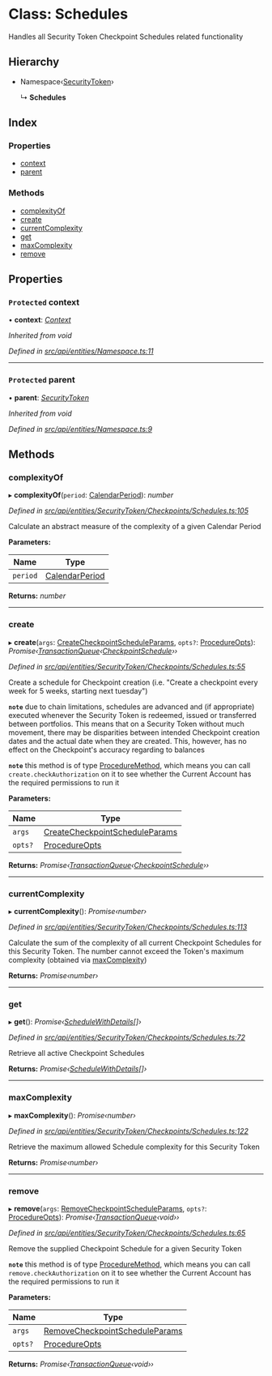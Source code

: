 # Class: Schedules

Handles all Security Token Checkpoint Schedules related functionality

## Hierarchy

* Namespace‹[SecurityToken](securitytoken.md)›

  ↳ **Schedules**

## Index

### Properties

* [context](schedules.md#protected-context)
* [parent](schedules.md#protected-parent)

### Methods

* [complexityOf](schedules.md#complexityof)
* [create](schedules.md#create)
* [currentComplexity](schedules.md#currentcomplexity)
* [get](schedules.md#get)
* [maxComplexity](schedules.md#maxcomplexity)
* [remove](schedules.md#remove)

## Properties

### `Protected` context

• **context**: *[Context](context.md)*

*Inherited from void*

*Defined in [src/api/entities/Namespace.ts:11](https://github.com/PolymathNetwork/polymesh-sdk/blob/7362b318/src/api/entities/Namespace.ts#L11)*

___

### `Protected` parent

• **parent**: *[SecurityToken](securitytoken.md)*

*Inherited from void*

*Defined in [src/api/entities/Namespace.ts:9](https://github.com/PolymathNetwork/polymesh-sdk/blob/7362b318/src/api/entities/Namespace.ts#L9)*

## Methods

###  complexityOf

▸ **complexityOf**(`period`: [CalendarPeriod](../interfaces/calendarperiod.md)): *number*

*Defined in [src/api/entities/SecurityToken/Checkpoints/Schedules.ts:105](https://github.com/PolymathNetwork/polymesh-sdk/blob/7362b318/src/api/entities/SecurityToken/Checkpoints/Schedules.ts#L105)*

Calculate an abstract measure of the complexity of a given Calendar Period

**Parameters:**

Name | Type |
------ | ------ |
`period` | [CalendarPeriod](../interfaces/calendarperiod.md) |

**Returns:** *number*

___

###  create

▸ **create**(`args`: [CreateCheckpointScheduleParams](../interfaces/createcheckpointscheduleparams.md), `opts?`: [ProcedureOpts](../interfaces/procedureopts.md)): *Promise‹[TransactionQueue](transactionqueue.md)‹[CheckpointSchedule](checkpointschedule.md)››*

*Defined in [src/api/entities/SecurityToken/Checkpoints/Schedules.ts:55](https://github.com/PolymathNetwork/polymesh-sdk/blob/7362b318/src/api/entities/SecurityToken/Checkpoints/Schedules.ts#L55)*

Create a schedule for Checkpoint creation (i.e. "Create a checkpoint every week for 5 weeks, starting next tuesday")

**`note`** due to chain limitations, schedules are advanced and (if appropriate) executed whenever the Security Token is
  redeemed, issued or transferred between portfolios. This means that on a Security Token without much movement, there may be disparities between intended Checkpoint creation dates
  and the actual date when they are created. This, however, has no effect on the Checkpoint's accuracy regarding to balances

**`note`** this method is of type [ProcedureMethod](../interfaces/proceduremethod.md), which means you can call `create.checkAuthorization`
  on it to see whether the Current Account has the required permissions to run it

**Parameters:**

Name | Type |
------ | ------ |
`args` | [CreateCheckpointScheduleParams](../interfaces/createcheckpointscheduleparams.md) |
`opts?` | [ProcedureOpts](../interfaces/procedureopts.md) |

**Returns:** *Promise‹[TransactionQueue](transactionqueue.md)‹[CheckpointSchedule](checkpointschedule.md)››*

___

###  currentComplexity

▸ **currentComplexity**(): *Promise‹number›*

*Defined in [src/api/entities/SecurityToken/Checkpoints/Schedules.ts:113](https://github.com/PolymathNetwork/polymesh-sdk/blob/7362b318/src/api/entities/SecurityToken/Checkpoints/Schedules.ts#L113)*

Calculate the sum of the complexity of all current Checkpoint Schedules for this Security Token.
  The number cannot exceed the Token's maximum complexity (obtained via [maxComplexity](schedules.md#maxcomplexity))

**Returns:** *Promise‹number›*

___

###  get

▸ **get**(): *Promise‹[ScheduleWithDetails](../interfaces/schedulewithdetails.md)[]›*

*Defined in [src/api/entities/SecurityToken/Checkpoints/Schedules.ts:72](https://github.com/PolymathNetwork/polymesh-sdk/blob/7362b318/src/api/entities/SecurityToken/Checkpoints/Schedules.ts#L72)*

Retrieve all active Checkpoint Schedules

**Returns:** *Promise‹[ScheduleWithDetails](../interfaces/schedulewithdetails.md)[]›*

___

###  maxComplexity

▸ **maxComplexity**(): *Promise‹number›*

*Defined in [src/api/entities/SecurityToken/Checkpoints/Schedules.ts:122](https://github.com/PolymathNetwork/polymesh-sdk/blob/7362b318/src/api/entities/SecurityToken/Checkpoints/Schedules.ts#L122)*

Retrieve the maximum allowed Schedule complexity for this Security Token

**Returns:** *Promise‹number›*

___

###  remove

▸ **remove**(`args`: [RemoveCheckpointScheduleParams](../interfaces/removecheckpointscheduleparams.md), `opts?`: [ProcedureOpts](../interfaces/procedureopts.md)): *Promise‹[TransactionQueue](transactionqueue.md)‹void››*

*Defined in [src/api/entities/SecurityToken/Checkpoints/Schedules.ts:65](https://github.com/PolymathNetwork/polymesh-sdk/blob/7362b318/src/api/entities/SecurityToken/Checkpoints/Schedules.ts#L65)*

Remove the supplied Checkpoint Schedule for a given Security Token

**`note`** this method is of type [ProcedureMethod](../interfaces/proceduremethod.md), which means you can call `remove.checkAuthorization`
  on it to see whether the Current Account has the required permissions to run it

**Parameters:**

Name | Type |
------ | ------ |
`args` | [RemoveCheckpointScheduleParams](../interfaces/removecheckpointscheduleparams.md) |
`opts?` | [ProcedureOpts](../interfaces/procedureopts.md) |

**Returns:** *Promise‹[TransactionQueue](transactionqueue.md)‹void››*
